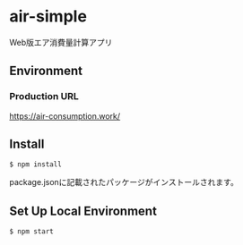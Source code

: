 # air-simple

Web版エア消費量計算アプリ

## Environment
### Production URL
https://air-consumption.work/

## Install
```
$ npm install
```
package.jsonに記載されたパッケージがインストールされます。

## Set Up Local Environment
```
$ npm start
```
